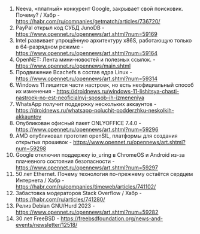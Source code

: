 1. Neeva, «платный» конкурент Google, закрывает свой поисковик. Почему? / Хабр - https://habr.com/ru/companies/getmatch/articles/736720/
1. PayPal открыл код СУБД JunoDB - https://www.opennet.ru/opennews/art.shtml?num=59169
1. Intel развивает упрощённую архитектуру x86S, работающую только в 64-разрядном режиме - https://www.opennet.ru/opennews/art.shtml?num=59164
1. OpenNET: Лента мини-новостей и полезных ссылок. - https://www.opennet.ru/opennews/main.shtml
1. Продвижение Bcachefs в состав ядра Linux - https://www.opennet.ru/opennews/art.shtml?num=59314
1. Windows 11 лишится части настроек, но есть неофициальный способ их изменения - https://droidnews.ru/windows-11-lishitsya-chasti-nastroek-no-est-neoficialnyj-sposob-ih-izmeneniya
1. WhatsApp получит поддержку нескольких аккаунтов - https://droidnews.ru/whatsapp-poluchit-podderzhku-neskolkih-akkauntov
1. Опубликован офисный пакет ONLYOFFICE 7.4.0 - https://www.opennet.ru/opennews/art.shtml?num=59296
1. AMD опубликовал прототип openSIL, платформы для создания открытых прошивок - https://www.opennet.ru/opennews/art.shtml?num=59298
1. Google отключил поддержку io_uring в ChromeOS и Android из-за плачевного состояния безопасности - https://www.opennet.ru/opennews/art.shtml?num=59297
1. 50 лет Ethernet. Почему технология по-прежнему остаётся сердцем Интернета / Хабр - https://habr.com/ru/companies/timeweb/articles/741102/
1. Забастовка модераторов Stack Overflow / Хабр - https://habr.com/ru/articles/741280/
1. Релиз Debian GNU/Hurd 2023 - https://www.opennet.ru/opennews/art.shtml?num=59282
1. 30 лет FreeBSD - https://freebsdfoundation.org/news-and-events/newsletter/12518/
